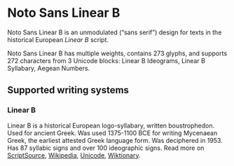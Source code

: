 
# Noto Sans Linear B

Noto Sans Linear B is an unmodulated (“sans serif”) design for texts in the historical European _Linear B_ script. 

Noto Sans Linear B has multiple weights, contains 273 glyphs, and supports 272 characters from 3 Unicode blocks: Linear B Ideograms, Linear B Syllabary, Aegean Numbers.


## Supported writing systems


### Linear B

Linear B is a historical European logo-syllabary, written boustrophedon. Used for ancient Greek. Was used 1375-1100 BCE for writing Mycenaean Greek, the earliest attested Greek language form. Was deciphered in 1953. Has 87 syllabic signs and over 100 ideographic signs. Read more on [ScriptSource](https://scriptsource.org/scr/Linb), [Wikipedia](https://en.wikipedia.org/wiki/ISO_15924:Linb), [Unicode](https://www.unicode.org/versions/Unicode13.0.0/ch08.pdf#G29567), [Wiktionary](https://en.wiktionary.org/wiki/Category:Linear_B_script).

